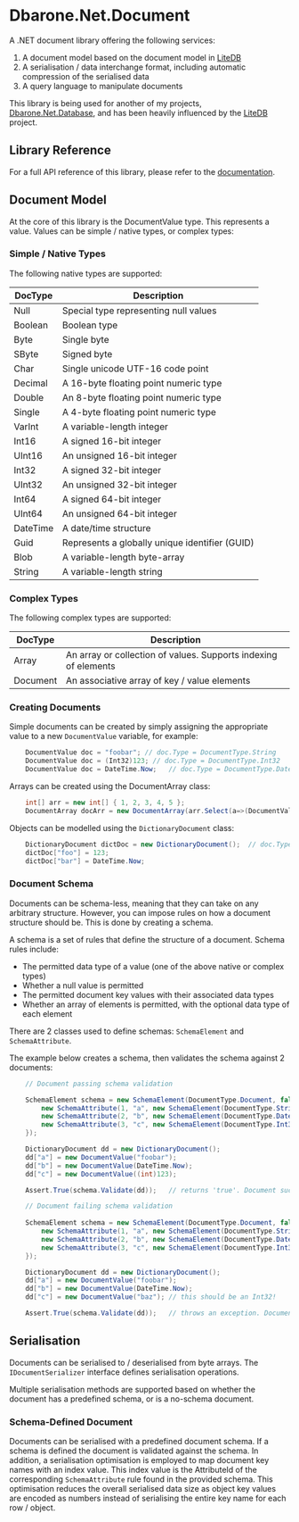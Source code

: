 # Dbarone.Net.Document
A .NET document library offering the following services:
1. A document model based on the document model in [LiteDB](https://github.com/mbdavid/LiteDB/tree/master/LiteDB)
2. A serialisation / data interchange format, including automatic compression of the serialised data
3. A query language to manipulate documents

This library is being used for another of my projects, [Dbarone.Net.Database](https://github.com/davidbarone/Dbarone.Net.Database), and has been heavily influenced by the [LiteDB](https://github.com/mbdavid/LiteDB/tree/master/LiteDB) project.

## Library Reference
For a full API reference of this library, please refer to the [documentation](https://github.com/davidbarone/Dbarone.Net.Document/blob/main/Documentation.md).

## Document Model
At the core of this library is the DocumentValue type. This represents a value. Values can be simple / native types, or complex types:

### Simple / Native Types
The following native types are supported:

| DocType  | Description                                    |
| -------- | ---------------------------------------------- |
| Null     | Special type representing null values          |
| Boolean  | Boolean type                                   |
| Byte     | Single byte                                    |
| SByte    | Signed byte                                    |
| Char     | Single unicode UTF-16 code point               |
| Decimal  | A 16-byte floating point numeric type          |
| Double   | An 8-byte floating point numeric type          |
| Single   | A 4-byte floating point numeric type           |
| VarInt   | A variable-length integer                      |
| Int16    | A signed 16-bit integer                        |
| UInt16   | An unsigned 16-bit integer                     |
| Int32    | A signed 32-bit integer                        |
| UInt32   | An unsigned 32-bit integer                     |
| Int64    | A signed 64-bit integer                        |
| UInt64   | An unsigned 64-bit integer                     |
| DateTime | A date/time structure                          |
| Guid     | Represents a globally unique identifier (GUID) |
| Blob     | A variable-length byte-array                   |
| String   | A variable-length string                       |

### Complex Types

The following complex types are supported:

| DocType  | Description                                                     |
| -------- | --------------------------------------------------------------- |
| Array    | An array or collection of values. Supports indexing of elements |
| Document | An associative array of key / value elements                    |

### Creating Documents

Simple documents can be created by simply assigning the appropriate value to a new `DocumentValue` variable, for example:

``` c#
    DocumentValue doc = "foobar"; // doc.Type = DocumentType.String
    DocumentValue doc = (Int32)123; // doc.Type = DocumentType.Int32
    DocumentValue doc = DateTime.Now;   // doc.Type = DocumentType.DateTime 
```

Arrays can be created using the DocumentArray class:

``` c#
    int[] arr = new int[] { 1, 2, 3, 4, 5 };
    DocumentArray docArr = new DocumentArray(arr.Select(a=>(DocumentValue)a));  // doc.Type = DocumentType.Array 
```

Objects can be modelled using the `DictionaryDocument` class:

``` c#
    DictionaryDocument dictDoc = new DictionaryDocument();  // doc.Type = DocumentType.Document
    dictDoc["foo"] = 123;
    dictDoc["bar"] = DateTime.Now;
```
### Document Schema

Documents can be schema-less, meaning that they can take on any arbitrary structure. However, you can impose rules on how a document structure should be. This is done by creating a schema.

A schema is a set of rules that define the structure of a document. Schema rules include:
- The permitted data type of a value (one of the above native or complex types)
- Whether a null value is permitted
- The permitted document key values with their associated data types
- Whether an array of elements is permitted, with the optional data type of each element

There are 2 classes used to define schemas: `SchemaElement` and `SchemaAttribute`.

The example below creates a schema, then validates the schema against 2 documents:

``` c#
    // Document passing schema validation

    SchemaElement schema = new SchemaElement(DocumentType.Document, false, null, new List<SchemaAttribute>{
        new SchemaAttribute(1, "a", new SchemaElement(DocumentType.String, false)),
        new SchemaAttribute(2, "b", new SchemaElement(DocumentType.DateTime, false)),
        new SchemaAttribute(3, "c", new SchemaElement(DocumentType.Int32, false))
    });

    DictionaryDocument dd = new DictionaryDocument();
    dd["a"] = new DocumentValue("foobar");
    dd["b"] = new DocumentValue(DateTime.Now);
    dd["c"] = new DocumentValue((int)123);

    Assert.True(schema.Validate(dd));   // returns 'true'. Document successfully validated.
```

``` c#
    // Document failing schema validation
    
    SchemaElement schema = new SchemaElement(DocumentType.Document, false, null, new List<SchemaAttribute>{
        new SchemaAttribute(1, "a", new SchemaElement(DocumentType.String, false)),
        new SchemaAttribute(2, "b", new SchemaElement(DocumentType.DateTime, false)),
        new SchemaAttribute(3, "c", new SchemaElement(DocumentType.Int32, false))
    });

    DictionaryDocument dd = new DictionaryDocument();
    dd["a"] = new DocumentValue("foobar");
    dd["b"] = new DocumentValue(DateTime.Now);
    dd["c"] = new DocumentValue("baz"); // this should be an Int32!

    Assert.True(schema.Validate(dd));   // throws an exception. Document not validated.
```

## Serialisation

Documents can be serialised to / deserialised from byte arrays. The `IDocumentSerializer` interface defines serialisation operations.

Multiple serialisation methods are supported based on whether the document has a predefined schema, or is a no-schema document.


### Schema-Defined Document

Documents can be serialised with a predefined document schema. If a schema is defined the document is validated against the schema. In addition, a serialisation optimisation is employed to map document key names with an index value. This index value is the AttributeId of the corresponding `SchemaAttribute` rule found in the provided schema. This optimisation reduces the overall serialised data size as object key values are encoded as numbers instead of serialising the entire key name for each row / object.